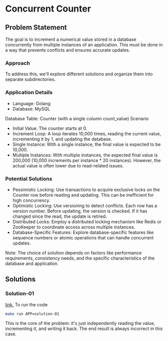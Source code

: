 # Concurrent Counter

## Problem Statement

The goal is to increment a numerical value stored in a database concurrently from multiple instances of an application. This must be done in a way that prevents conflicts and ensures accurate updates.

### Approach

To address this, we'll explore different solutions and organize them into separate subdirectories.

### Application Details

- Language: Golang
- Database: MySQL

Database Table: Counter (with a single column count_value)
Scenario

- Initial Value: The counter starts at 0.
- Increment Loop: A loop iterates 10,000 times, reading the current value, incrementing it by 1, and updating the database.
- Single Instance: With a single instance, the final value is expected to be 10,000.
- Multiple Instances: With multiple instances, the expected final value is 200,000 (10,000 increments per instance * 20 instances). However, the actual value is often lower due to read-related issues.

### Potential Solutions

- Pessimistic Locking: Use transactions to acquire exclusive locks on the Counter row before reading and updating. This can be inefficient for high concurrency.
- Optimistic Locking: Use versioning to detect conflicts. Each row has a version number. Before updating, the version is checked. If it has changed since the read, the update is retried.
- Distributed Locks: Employ a distributed locking mechanism like Redis or ZooKeeper to coordinate access across multiple instances.
- Database-Specific Features: Explore database-specific features like sequence numbers or atomic operations that can handle concurrent updates.

Note: The choice of solution depends on factors like performance requirements, consistency needs, and the specific characteristics of the database and application.

## Solutions

### Solution-01

[link.](https://github.com/DiLRandI/concurrent-counter/blob/main/cmd/solution-01/main.go#L34-L48) To run the code

```bash
make run APP=solution-01 
```

This is the core of the problem: it's just independently reading the value, incrementing it, and writing it back. The end result is always incorrect in this case.
